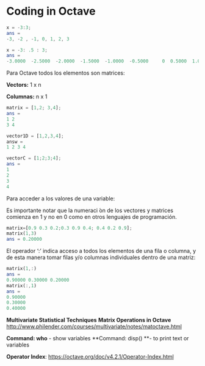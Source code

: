 # Coding in Octave

<!--SuiGn-->

```octave
x = -3:3;
ans =
-3, -2 , -1, 0, 1, 2, 3

x = -3: .5 : 3;
ans = 
-3.0000  -2.5000  -2.0000  -1.5000  -1.0000  -0.5000     0  0.5000  1.0000  1.5000  2.0000  2.5000  3.0000

```

Para Octave todos los elementos son matrices:

**Vectors:** 1 x n

**Columnas:** n x 1

```octave
matrix = [1,2; 3,4];
ans = 
1 2
3 4

vector1D = [1,2,3,4];
answ = 
1 2 3 4

vectorC = [1;2;3;4];
ans = 
1
2
3
4
```

Para acceder a los valores de una variable:

Es importante notar que la numeraci ́on de los vectores y matrices comienza en 1 y
no en 0 como en otros lenguajes de programación.

```octave
matrix=[0.9 0.3 0.2;0.3 0.9 0.4; 0.4 0.2 0.9];
matrix(1,3)
ans = 0.20000
```

El operador ‘:’  indica acceso a todos los elementos de una
fila o columna, y de esta manera tomar filas y/o columnas individuales dentro
de una matriz:

```octave
matrix(1,:)
ans =
0.90000 0.30000 0.20000
matrix(:,1)
ans =
0.90000
0.30000
0.40000

```



**Multivariate Statistical Techniques**
**Matrix Operations in Octave**
http://www.philender.com/courses/multivariate/notes/matoctave.html

**Command: who**  - show variables
**Command: disp() **- to print text or variables

**Operator Index**:
https://octave.org/doc/v4.2.1/Operator-Index.html













